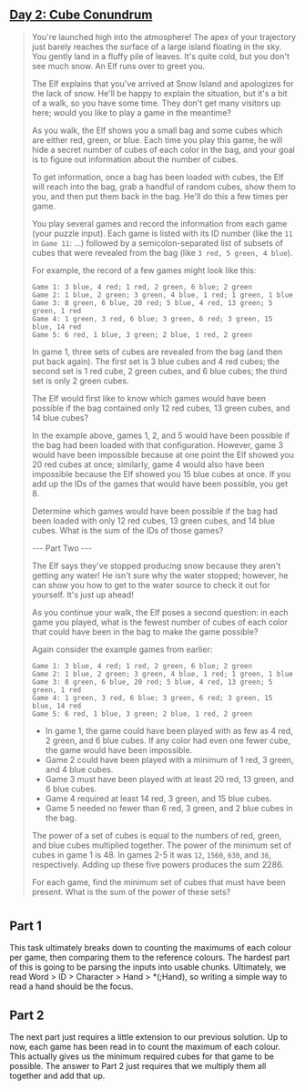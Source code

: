 ## [Day 2: Cube Conundrum](https://adventofcode.com/2023/day/2) ##

> You're launched high into the atmosphere! The apex of your trajectory just barely reaches the surface of a large island floating in the sky. You gently land in a fluffy pile of leaves. It's quite cold, but you don't see much snow. An Elf runs over to greet you.
> 
> The Elf explains that you've arrived at Snow Island and apologizes for the lack of snow. He'll be happy to explain the situation, but it's a bit of a walk, so you have some time. They don't get many visitors up here; would you like to play a game in the meantime?
> 
> As you walk, the Elf shows you a small bag and some cubes which are either red, green, or blue. Each time you play this game, he will hide a secret number of cubes of each color in the bag, and your goal is to figure out information about the number of cubes.
> 
> To get information, once a bag has been loaded with cubes, the Elf will reach into the bag, grab a handful of random cubes, show them to you, and then put them back in the bag. He'll do this a few times per game.
> 
> You play several games and record the information from each game (your puzzle input). Each game is listed with its ID number (like the `11` in `Game 11`: ...) followed by a semicolon-separated list of subsets of cubes that were revealed from the bag (like `3 red, 5 green, 4 blue`).
> 
> For example, the record of a few games might look like this:
> ```
> Game 1: 3 blue, 4 red; 1 red, 2 green, 6 blue; 2 green
> Game 2: 1 blue, 2 green; 3 green, 4 blue, 1 red; 1 green, 1 blue
> Game 3: 8 green, 6 blue, 20 red; 5 blue, 4 red, 13 green; 5 green, 1 red
> Game 4: 1 green, 3 red, 6 blue; 3 green, 6 red; 3 green, 15 blue, 14 red
> Game 5: 6 red, 1 blue, 3 green; 2 blue, 1 red, 2 green
> ```
> In game 1, three sets of cubes are revealed from the bag (and then put back again). The first set is 3 blue cubes and 4 red cubes; the second set is 1 red cube, 2 green cubes, and 6 blue cubes; the third set is only 2 green cubes.
> 
> The Elf would first like to know which games would have been possible if the bag contained only 12 red cubes, 13 green cubes, and 14 blue cubes?
> 
> In the example above, games 1, 2, and 5 would have been possible if the bag had been loaded with that configuration. However, game 3 would have been impossible because at one point the Elf showed you 20 red cubes at once; similarly, game 4 would also have been impossible because the Elf showed you 15 blue cubes at once. If you add up the IDs of the games that would have been possible, you get 8.
> 
> Determine which games would have been possible if the bag had been loaded with only 12 red cubes, 13 green cubes, and 14 blue cubes. What is the sum of the IDs of those games?
> 
> --- Part Two ---
> 
> The Elf says they've stopped producing snow because they aren't getting any water! He isn't sure why the water stopped; however, he can show you how to get to the water source to check it out for yourself. It's just up ahead!
> 
> As you continue your walk, the Elf poses a second question: in each game you played, what is the fewest number of cubes of each color that could have been in the bag to make the game possible?
> 
> Again consider the example games from earlier:
> ```
> Game 1: 3 blue, 4 red; 1 red, 2 green, 6 blue; 2 green
> Game 2: 1 blue, 2 green; 3 green, 4 blue, 1 red; 1 green, 1 blue
> Game 3: 8 green, 6 blue, 20 red; 5 blue, 4 red, 13 green; 5 green, 1 red
> Game 4: 1 green, 3 red, 6 blue; 3 green, 6 red; 3 green, 15 blue, 14 red
> Game 5: 6 red, 1 blue, 3 green; 2 blue, 1 red, 2 green
> ```
> - In game 1, the game could have been played with as few as 4 red, 2 green, and 6 blue cubes. If any color had even one fewer cube, the game would have been impossible.
> - Game 2 could have been played with a minimum of 1 red, 3 green, and 4 blue cubes.
> - Game 3 must have been played with at least 20 red, 13 green, and 6 blue cubes.
> - Game 4 required at least 14 red, 3 green, and 15 blue cubes.
> - Game 5 needed no fewer than 6 red, 3 green, and 2 blue cubes in the bag.
> 
> The power of a set of cubes is equal to the numbers of red, green, and blue cubes multiplied together. The power of the minimum set of cubes in game 1 is 48. In games 2-5 it was `12`, `1560`, `630`, and `36`, respectively. Adding up these five powers produces the sum 2286.
> 
> For each game, find the minimum set of cubes that must have been present. What is the sum of the power of these sets?

#

## Part 1 ##

This task ultimately breaks down to counting the maximums of each colour per game, then comparing them to the reference colours. The hardest part of this is going to be parsing the inputs into usable chunks. Ultimately, we read Word > ID > Character > Hand > *(;Hand), so writing a simple way to read a hand should be the focus.

## Part 2 ##

The next part just requires a little extension to our previous solution. Up to now, each game has been read in to count the maximum of each colour. This actually gives us the minimum required cubes for that game to be possible. The answer to Part 2 just requires that we multiply them all together and add that up.